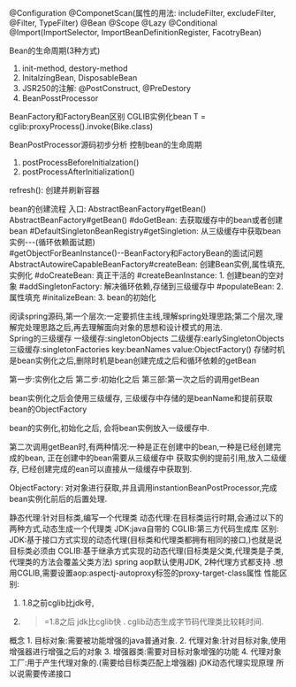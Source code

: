 @Configuration
@ComponetScan(属性的用法: includeFilter, excludeFilter, @Filter, TypeFilter)
@Bean
@Scope
@Lazy
@Conditional
@Import(ImportSelector, ImportBeanDefinitionRegister, FacotryBean)

Bean的生命周期(3种方式)
1. init-method, destory-method
2. InitalzingBean, DisposableBean
3. JSR250的注解: @PostConstruct, @PreDestory
4. BeanPosstProcessor



BeanFactory和FactoryBean区别
CGLIB实例化bean
T = cglib:proxyProcess().invoke(Bike.class)

BeanPostProcessor源码初步分析
控制bean的生命周期
1. postProcessBeforeInitialzation()
2. postProcessAfterInitialization()

refresh(): 创建并刷新容器



bean的创建流程
    入口: AbstractBeanFactory#getBean()
AbstractBeanFactory#getBean()
    #doGetBean: 去获取缓存中的bean或者创建bean
    #DefaultSingletonBeanRegistry#getSingletion: 从三级缓存中获取bean实例---(循环依赖面试题)    
    #getObjectForBeanInstance()--BeanFactory和FactoryBean的面试问题
        AbstractAutowireCapableBeanFactory#createBean: 创建Bean实例,属性填充,实例化
            #doCreateBean: 真正干活的
            #createBeanInstance: 1. 创建bean的空对象
            #addSingletonFactory: 解决循环依赖,存储到三级缓存中
            #populateBean: 2.属性填充
            #initalizeBean: 3. bean的初始化


阅读spring源码,第一个层次:一定要抓住主线,理解spring处理思路;第二个层次,理解完处理思路之后,再去理解面向对象的思想和设计模式的用法.            
Spring的三级缓存
一级缓存:singletonObjects
二级缓存:earlySingletonObjects
三级缓存:singletonFactories
    key:beanNames
    value:ObjectFactory()
    存储时机是bean实例化之后,删除时机是bean创建完成之后和循环依赖的getBean 
    
第一步:实例化之后
第二步:初始化之后
第三部:第一次之后的调用getBean

bean实例化之后会使用三级缓存, 三级缓存中存储的是beanName和提前获取bean的ObjectFactory

bean的实例化,初始化之后, 会将bean实例放入一级缓存中.

第二次调用getBean时,有两种情况:一种是正在创建中的bean,一种是已经创建完成的bean, 正在创建中的bean需要从三级缓存中
获取实例的提前引用,放入二级缓存, 已经创建完成的ean可以直接从一级缓存中获取到.

ObjectFactory: 对对象进行获取,并且调用instantionBeanPostProcessor,完成bean实例化前后的后置处理.

静态代理:针对目标类,编写一个代理类
动态代理:在目标类运行时期,会通过以下的两种方式,动态生成一个代理类
    JDK:java自带的
    CGLIB:第三方代码生成库
    区别:
    JDK:基于接口方式实现的动态代理(目标类和代理类都拥有相同的接口,)也就是说目标类必须由
    CGLIB:基于继承方式实现的动态代理(目标类是父类,代理类是子类,代理类的方法会覆盖父类方法)
spring aop默认使用JDK, 2种代理方式都支持  .想用CGLIB,需要设置aop:aspectj-autoproxy标签的proxy-target-class属性
性能区别:
1. 1.8之前cglib比jdk号,
2. >=1.8之后 jdk比cglib快 . cglib动态生成字节码代理类比较耗时间.
   >
概念
    1. 目标对象:需要被功能增强的java普通对象.
    2. 代理对象:针对目标对象,使用增强器进行增强之后的对象
    3. 增强器类:需要对目标对象增强的功能
    4. 代理对象工厂:用于产生代理对象的.(需要给目标类匹配上增强器)
jDK动态代理实现原理
所以说需要传递接口    
    

    
               
    